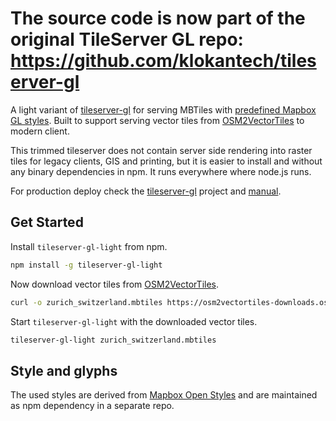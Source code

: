 # The source code is now part of the original TileServer GL repo: https://github.com/klokantech/tileserver-gl

A light variant of [tileserver-gl](https://github.com/klokantech/tileserver-gl) for serving MBTiles with
[predefined Mapbox GL styles](https://github.com/klokantech/tileserver-gl-styles). Built to support serving vector tiles from [OSM2VectorTiles](http://osm2vectortiles.org/) to modern client.

This trimmed tileserver does not contain server side rendering into raster tiles for legacy clients, GIS and printing, but it is easier to install and without any binary dependencies in npm. It runs everywhere where node.js runs.

For production deploy check the [tileserver-gl](https://github.com/klokantech/tileserver-gl) project and [manual](http://tileserver.readthedocs.io/).

## Get Started

Install `tileserver-gl-light` from npm.

```bash
npm install -g tileserver-gl-light
```

Now download vector tiles from [OSM2VectorTiles](http://osm2vectortiles.org/downloads/).

```bash
curl -o zurich_switzerland.mbtiles https://osm2vectortiles-downloads.os.zhdk.cloud.switch.ch/v2.0/extracts/zurich_switzerland.mbtiles
```

Start `tileserver-gl-light` with the downloaded vector tiles.

```bash
tileserver-gl-light zurich_switzerland.mbtiles
```

## Style and glyphs

The used styles are derived from [Mapbox Open Styles](https://github.com/mapbox/mapbox-gl-styles) and are maintained as npm dependency in a separate repo.
